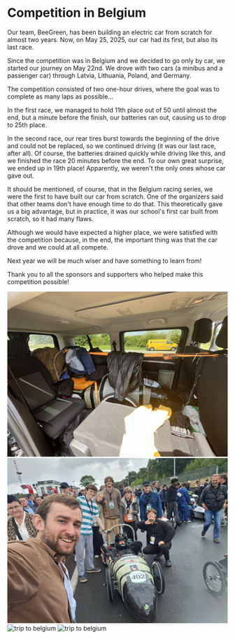 # Competition in Belgium

Our team, BeeGreen, has been building an electric car from scratch for almost two years. Now, on May 25, 2025, our car had its first, but also its last race.

Since the competition was in Belgium and we decided to go only by car, we started our journey on May 22nd. We drove with two cars (a minibus and a passenger car) through Latvia, Lithuania, Poland, and Germany.

The competition consisted of two one-hour drives, where the goal was to complete as many laps as possible...

In the first race, we managed to hold 11th place out of 50 until almost the end, but a minute before the finish, our batteries ran out, causing us to drop to 25th place.

In the second race, our rear tires burst towards the beginning of the drive and could not be replaced, so we continued driving (it was our last race, after all). Of course, the batteries drained quickly while driving like this, and we finished the race 20 minutes before the end. To our own great surprise, we ended up in 19th place! Apparently, we weren't the only ones whose car gave out.

It should be mentioned, of course, that in the Belgium racing series, we were the first to have built our car from scratch. One of the organizers said that other teams don't have enough time to do that. This theoretically gave us a big advantage, but in practice, it was our school's first car built from scratch, so it had many flaws.

Although we would have expected a higher place, we were satisfied with the competition because, in the end, the important thing was that the car drove and we could at all compete.

Next year we will be much wiser and have something to learn from!

Thank you to all the sponsors and supporters who helped make this competition possible!

![trip to belgium](/assets/blog/2025.05/1.jpg)
![trip to belgium](/assets/blog/2025.05/2.jpg)
![trip to belgium](/assets/blog/2025.05/3.jpg)
![trip to belgium](/assets/blog/2025.05/4.jpg)